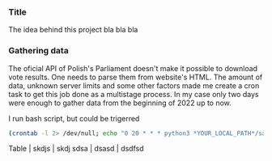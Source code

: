 ### Title

The idea behind this project bla bla bla

### Gathering data

The oficial API of Polish's Parliament doesn't make it possible to download vote results. One needs to parse them from website's HTML. The amount of data, unknown server limits and some other factors made me create a cron task to get this job done as a multistage process. In my case only two days were enough to gather data from the beginning of 2022 up to now.

I run  bash script, but could be trigerred

```sh
(crontab -l 2> /dev/null; echo "0 20 * * * python3 *YOUR_LOCAL_PATH*/sample_main.py >> *YOUR_LOCAL_PATH*/log.txt") | crontab -
```


Table | skdjs | skdj
sdsa | dsasd | dsdfsd

